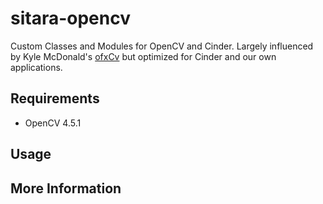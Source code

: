 # sitara-opencv

Custom Classes and Modules for OpenCV and Cinder.  Largely influenced by Kyle McDonald's [ofxCv](https://github.com/kylemcdonald/ofxCv) but optimized for Cinder and our own applications.

## Requirements

-   OpenCV 4.5.1

## Usage

## More Information
